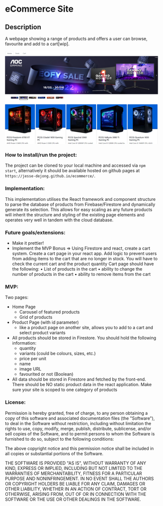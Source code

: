 # eCommerce Site

## Description
A webpage showing a range of products and offers a user can browse, favourite and add to a cart[wip].

![](./sitess.png)

### How to install/run the project:
The project can be cloned to your local machine and accessed via `npm start`, alternatively it should be available hosted on github pages at `https://jesse-dejong.github.io/ecommerce/`.

### Implementation:
This implementation utilises the React framework and component structure to parse the database of products from Firebase/Firestore and dynamically generate its selection. This allows for easy scaling as any future products will inherit the structure and styling of the existing page elements and operates very well in tandem with the cloud database.

### Future goals/extensions:
- Make it prettier!
- Implement the MVP Bonus =>
Using Firestore and react, create a cart system. Create a cart page in your react app.
Add logic to prevent users from adding items to the cart that are no longer in stock. You 
will have to check the current cart and the product quantity Cart page should have the 
following:
• List of products in the cart
• ability to change the number of products in the cart
• ability to remove items from the cart

### MVP:
Two pages:
- Home Page
    - Carousel of featured products
    - Grid of products
-  Product Page (with id parameter) 
    - like a product page on another site, allows you to add to a cart and select product variants
- All products should be stored in Firestore. You should hold the following information:
    - quantity
    - variants (could be colours, sizes, etc.)
    - price per unit
    - name
    - image URL
    - favourited or not (Boolean)
- All data should be stored in Firestore and fetched by the front-end. There should be NO 
static product data in the react application.
Make sure your site is scoped to one category of products

### License:
Permission is hereby granted, free of charge, to any person obtaining a copy of this software and associated documentation files (the "Software"), to deal in the Software without restriction, including without limitation the rights to use, copy, modify, merge, publish, distribute, sublicense, and/or sell copies of the Software, and to permit persons to whom the Software is furnished to do so, subject to the following conditions:

The above copyright notice and this permission notice shall be included in all copies or substantial portions of the Software.

THE SOFTWARE IS PROVIDED "AS IS", WITHOUT WARRANTY OF ANY KIND, EXPRESS OR IMPLIED, INCLUDING BUT NOT LIMITED TO THE WARRANTIES OF MERCHANTABILITY, FITNESS FOR A PARTICULAR PURPOSE AND NONINFRINGEMENT. IN NO EVENT SHALL THE AUTHORS OR COPYRIGHT HOLDERS BE LIABLE FOR ANY CLAIM, DAMAGES OR OTHER LIABILITY, WHETHER IN AN ACTION OF CONTRACT, TORT OR OTHERWISE, ARISING FROM, OUT OF OR IN CONNECTION WITH THE SOFTWARE OR THE USE OR OTHER DEALINGS IN THE SOFTWARE.